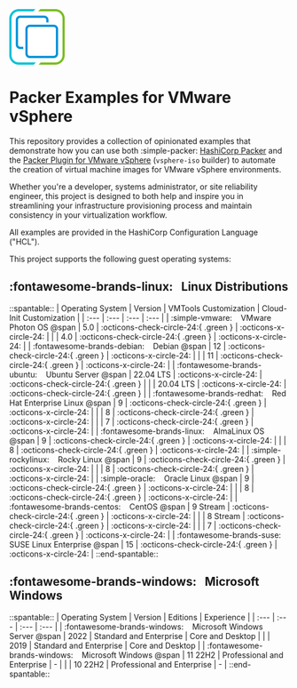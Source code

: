 <!-- markdownlint-disable first-line-h1 no-inline-html -->

<img src="assets/images/icon-color.svg" alt="VMware vSphere" width="100">

# Packer Examples for VMware vSphere

This repository provides a collection of opinionated examples that demonstrate how you can use both :simple-packer: [HashiCorp Packer][packer] and the [Packer Plugin for VMware vSphere][packer-plugin-vsphere] (`vsphere-iso` builder) to automate the creation of virtual machine images for VMware vSphere environments.

Whether you're a developer, systems administrator, or site reliability engineer, this project is designed to both help and inspire you in streamlining your infrastructure provisioning process and maintain consistency in your virtualization workflow.

All examples are provided in the HashiCorp Configuration Language ("HCL").

This project supports the following guest operating systems:

## :fontawesome-brands-linux: &nbsp; Linux Distributions

::spantable::
| Operating System                                                        | Version   | VMTools Customization                | Cloud-Init Customization             |
| :---                                                                    | :---      | :---                                 | :---                                 |
| :simple-vmware: &nbsp;&nbsp; VMware Photon OS @span                     | 5.0       | :octicons-check-circle-24:{ .green } | :octicons-x-circle-24:               |
|                                                                         | 4.0       | :octicons-check-circle-24:{ .green } | :octicons-x-circle-24:               |
| :fontawesome-brands-debian: &nbsp;&nbsp; Debian @span                   | 12        | :octicons-check-circle-24:{ .green } | :octicons-x-circle-24:               |
|                                                                         | 11        | :octicons-check-circle-24:{ .green } | :octicons-x-circle-24:               |
| :fontawesome-brands-ubuntu: &nbsp;&nbsp; Ubuntu Server @span            | 22.04 LTS | :octicons-x-circle-24:               | :octicons-check-circle-24:{ .green } |
|                                                                         | 20.04 LTS | :octicons-x-circle-24:               | :octicons-check-circle-24:{ .green } |
| :fontawesome-brands-redhat: &nbsp;&nbsp; Red Hat Enterprise Linux @span | 9         | :octicons-check-circle-24:{ .green } | :octicons-x-circle-24:               |
|                                                                         | 8         | :octicons-check-circle-24:{ .green } | :octicons-x-circle-24:               |
|                                                                         | 7         | :octicons-check-circle-24:{ .green } | :octicons-x-circle-24:               |
| :fontawesome-brands-linux: &nbsp;&nbsp; AlmaLinux OS @span              | 9         | :octicons-check-circle-24:{ .green } | :octicons-x-circle-24:               |
|                                                                         | 8         | :octicons-check-circle-24:{ .green } | :octicons-x-circle-24:               |
| :simple-rockylinux: &nbsp;&nbsp; Rocky Linux @span                      | 9         | :octicons-check-circle-24:{ .green } | :octicons-x-circle-24:               |
|                                                                         | 8         | :octicons-check-circle-24:{ .green } | :octicons-x-circle-24:               |
| :simple-oracle: &nbsp;&nbsp; Oracle Linux @span                         | 9         | :octicons-check-circle-24:{ .green } | :octicons-x-circle-24:               |
|                                                                         | 8         | :octicons-check-circle-24:{ .green } | :octicons-x-circle-24:               |
| :fontawesome-brands-centos: &nbsp;&nbsp; CentOS @span                   | 9 Stream  | :octicons-check-circle-24:{ .green } | :octicons-x-circle-24:               |
|                                                                         | 8 Stream  | :octicons-check-circle-24:{ .green } | :octicons-x-circle-24:               |
|                                                                         | 7         | :octicons-check-circle-24:{ .green } | :octicons-x-circle-24:               |
| :fontawesome-brands-suse: &nbsp;&nbsp; SUSE Linux Enterprise @span      | 15        | :octicons-check-circle-24:{ .green } | :octicons-x-circle-24:               |
::end-spantable::

## :fontawesome-brands-windows: &nbsp; Microsoft Windows

::spantable::
| Operating System                                                         | Version   | Editions                    | Experience       |
| :---                                                                     | :---      | :---                        | :---             |
| :fontawesome-brands-windows: &nbsp;&nbsp; Microsoft Windows Server @span | 2022      | Standard and Enterprise     | Core and Desktop |
|                                                                          | 2019      | Standard and Enterprise     | Core and Desktop |
| :fontawesome-brands-windows: &nbsp;&nbsp; Microsoft Windows @span        | 11 22H2   | Professional and Enterprise | -                |
|                                                                          | 10 22H2   | Professional and Enterprise | -                |
::end-spantable::

[//]: Links
[packer]: https://www.packer.io
[packer-plugin-vsphere]: https://developer.hashicorp.com/packer/plugins/builders/vsphere/vsphere-iso
